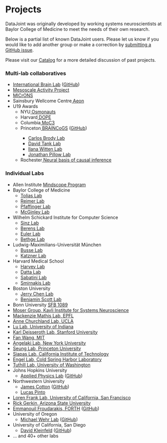 # Projects

DataJoint was originally developed by working systems neuroscientists at Baylor College of Medicine to meet the needs of their own research.

Below is a partial list of known DataJoint users. Please let us know if you would like to add another group or make a correction by <a href="https://github.com/datajoint/datajoint-elements/issues" target="_blank">submitting a GitHub issue</a>.

Please visit our <a href="https://catalog.datajoint.io/" target="_blank">Catalog</a> for a more detailed discussion of past projects.

<h3>Multi-lab collaboratives</h3>

<ul>
    <li><a href="https://www.internationalbrainlab.com/#home" target="_blank">International Brain Lab</a> (<a href="https://github.com/int-brain-lab" target="_blank">GitHub</a>)</li>
    <li><a href="https://www.simonsfoundation.org/funded-project/multi-regional-neuronal-dynamics-of-memory-guided-flexible-behavior/" target="_blank">Mesoscale Activity Project</a></li>
    <li><a href="https://www.microns-explorer.org" target="_blank">MICrONS</a></li>
    <li>Sainsbury Wellcome Centre<a href="https://www.sainsburywellcome.org/web/" target="_blank"> Aeon</a></li>
    <li>U19 Awards
        <ul>
        <li>NYU<a href="https://www.osmonauts.org/" target="_blank"> Osmonauts</a></li>
        <li>Harvard<a href="https://www.teamdope.org/" target="_blank"> DOPE</a></li>
        <li>Columbia<a href="https://confluence.columbia.edu/confluence/display/zmbbi/U19+Data+Science" target="_blank"> MoC3</a></li>
        <li>Princeton<a href="https://www.braincogs.org/" target="_blank"> BRAINCoGS</a> (<a href="https://github.com/braincogs/" target="_blank">GitHub</a>)</li>
        <ul>
            <li><a href="http://brodylab.org" target="_blank">Carlos Brody Lab</a></li>
            <li><a href="https://pni.princeton.edu/faculty/david-tank" target="_blank">David Tank Lab</a></li>
            <li><a href="https://wittenlab.org" target="_blank">Ilana Witten Lab</a></li>
            <li><a href="https://pillowlab.princeton.edu" target="_blank">Jonathan Pillow Lab</a></li>
        </ul>
        <li>Rochester<a href="https://reporter.nih.gov/project-details/10047607" target="_blank"> Neural basis of causal inference</a></li>
        </ul>
    </li>
</ul>


<h3>Individual Labs</h3>

<ul>
    <li>Allen Institute <a href="https://alleninstitute.org/what-we-do/brain-science/research/mindscope-program/" target="_blank">Mindscope Program</a>
    <li>Baylor College of Medicine
        <ul>
        <li><a href="https://toliaslab.org/" target="_blank">Tolias Lab</a></li>
        <li><a href="https://www.bcm.edu/research/faculty-labs/jacob-reimer-lab" target="_blank">Reimer Lab</a></li>
        <li><a href="https://www.bcm.edu/research/faculty-labs/paul-pfaffinger-lab" target="_blank">Pfaffinger Lab</a></li>
        <li><a href="https://www.bcm.edu/research/faculty-labs/matthew-mcginley-lab" target="_blank">McGinley Lab</a></li>
        </ul>
    </li>
    <li>Wilhelm Schickard Institute for Computer Science
        <ul>
        <li><a href="https://sinzlab.org/" target="_blank">Sinz Lab</a></li>
        <li><a href="https://philippberens.wordpress.com/" target="_blank">Berens Lab</a></li>
        <li><a href="http://www.eye-tuebingen.de/eulerlab/" target="_blank">Euler Lab</a></li>
        <li><a href="http://bethgelab.org/" target="_blank">Bethge Lab</a></li>
        </ul>
    </li>
    <li>Ludwig-Maximilians-Universität München
        <ul>
        <li><a href="https://www.neuro.bio.lmu.de/research_groups/res-busse_l/index.html" target="_blank">Busse Lab</a></li>
        <li><a href="https://www.neuro.bio.lmu.de/research_groups/res-katzner/index.html" target="_blank">Katzner Lab</a></li>
        </ul>
    </li>
    <li>Harvard Medical School
        <ul>        
        <li><a href="https://harveylab.hms.harvard.edu/" target="_blank">Harvey Lab</a></li>
        <li><a href="http://datta.hms.harvard.edu/" target="_blank">Datta Lab</a></li>
        <li><a href="http://sabatini.hms.harvard.edu/" target="_blank">Sabatini Lab</a></li>
        <li><a href="https://smirnakislab.bwh.harvard.edu/" target="_blank">Smirnakis Lab</a></li>
        </ul>
    </li>
    <li>Boston University
        <ul>
        <li><a href="http://chen-lab.org/index.html" target="_blank">Jerry Chen Lab</a></li>
        <li><a href="https://www.scottcognitionlab.com" target="_blank">Benjamin Scott Lab</a></li>
        </ul>
    </li>
    <li>Bonn University <a href="https://www.uni-bonn.de/en/news/280-2021" target="_blank">SFB 1089</a></li>
    <li><a href="https://www.ntnu.edu/kavli/moser-group" target="_blank">Moser Group, Kavli Institute for Systems Neuroscience</a></li>
    <li><a href="http://www.mackenziemathislab.org/" target="_blank">Mackenzie Mathis Lab, EPFL</a></li>
    <li><a href="https://churchlandlab.org/" target="_blank">Anne Churchland Lab, UCLA</a></li>
    <li><a href="http://www.lulaboratory.com/" target="_blank">Lu Lab, University of Indiana</a></li>
    <li><a href="http://web.stanford.edu/group/dlab/" target="_blank">Karl Deisseroth Lab, Stanford University</a></li>
    <li><a href="https://www.wanglab-neuro.org" target="_blank">Fan Wang, MIT</a></li>
    <li><a href="https://angelakilabnyu.org/" target="_blank">Angelaki Lab, New York University</a></li>
    <li><a href="http://seunglab.org/" target="_blank">Seung Lab, Princeton University</a></li>
    <li><a href="https://www.bbe.caltech.edu/people/thanos-siapas" target="_blank">Siapas Lab, California Institute of Technology</a></li>
    <li><a href="https://www.cshl.edu/research/faculty-staff/tatiana-engel/" target="_blank">Engel Lab, Cold Spring Harbor Laboratory</a></li>
    <li><a href="http://faculty.washington.edu/tuthill/" target="_blank">Tuthill Lab, University of Washington</a></li>
    <li>Johns Hopkins University
        <ul>
        <li><a href="https://www.jhuapl.edu/" target="_blank">Applied Physics Lab</a> (<a href="https://github.com/aplbrain" target="_blank">GitHub</a>)</li>
        </ul>
    </li>
    <li>Northwestern University
        <ul>
        <li><a href="https://www.feinberg.northwestern.edu/faculty-profiles/az/profile.html?xid=49313" target="_blank">James Cotton</a> (<a href="https://github.com/peabody124/PosePipeline" target="_blank">GitHub</a>)</li>
        <li><a href="https://www.pintolab.org" target="_blank">Lucas Pinto</a></li>
        </ul>
    </li>
    <li><a href="https://franklab.ucsf.edu/" target="_blank">Loren Frank Lab, University of California, San Francisco</a></li>
    <li><a href="https://isearch.asu.edu/profile/500553" target="_blank">Rick Gerkin, Arizona State University</a></li>
    <li><a href="https://www.imbb.forth.gr/imbb-people/en/froudarakis-home" target="_blank">Emmanouil Froudarakis, FORTH</a> (<a href="https://github.com/ef-lab" target="_blank">GitHub</a>)</li>
    <li>University of Oregon
        <ul>
        <li><a href="https://ion.uoregon.edu/content/michael-wehr" target="_blank">Michael Wehr Lab</a> (<a href="https://github.com/wehr-lab" target="_blank">GitHub</a>)</li>
        </ul>
    </li>
    <li>University of California, San Diego
        <ul>
        <li><a href="https://neurophysics.ucsd.edu" target="_blank">David Kleinfeld</a> (<a href="https://github.com/ActiveBrainAtlas" target="_blank">GitHub</a>)</li>
        </ul>
    </li>
    <li>&#8230; and 40+ other labs</li>
</ul>
